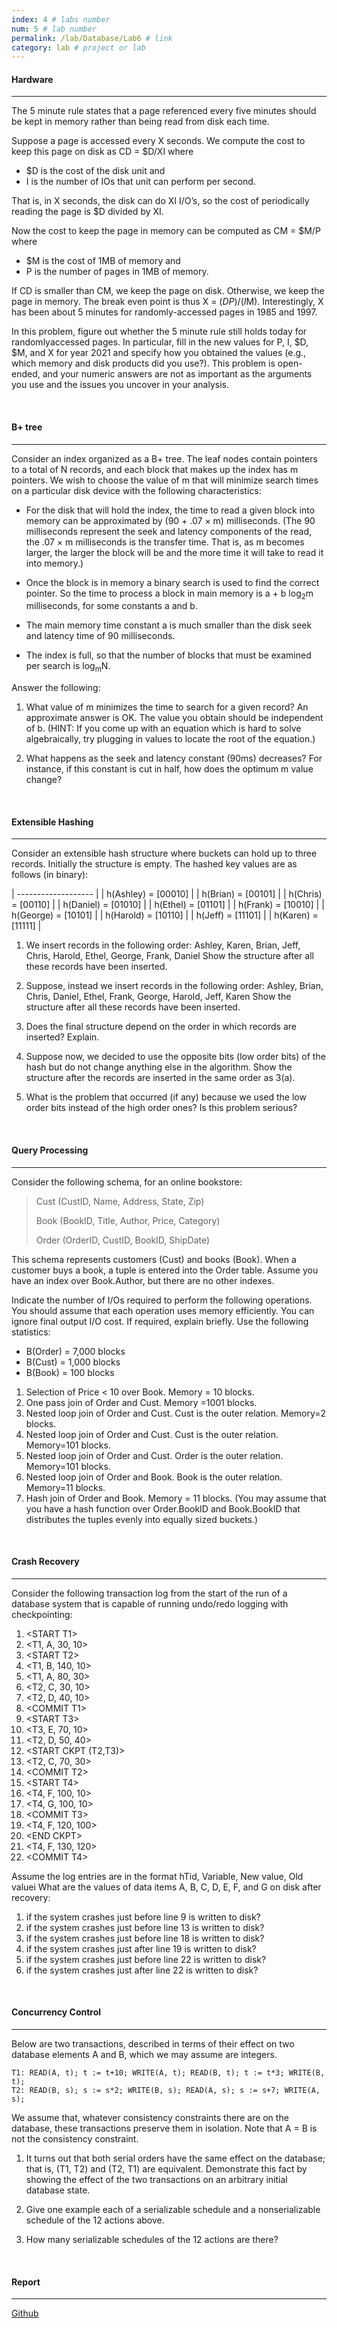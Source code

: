 ```yaml
---
index: 4 # labs number
num: 5 # lab number
permalink: /lab/Database/Lab6 # link
category: lab # project or lab
---
```


#### **Hardware**

---

The 5 minute rule states that a page referenced every five minutes should be kept in
memory rather than being read from disk each time.

Suppose a page is accessed every X seconds. We compute the cost to keep this page
on disk as CD = $D/XI where

- $D is the cost of the disk unit and
- I is the number of IOs that unit can perform per second.

That is, in X seconds, the disk can do XI I/O’s, so the cost of periodically reading the
page is $D divided by XI.

Now the cost to keep the page in memory can be computed as CM = $M/P where

- $M is the cost of 1MB of memory and
- P is the number of pages in 1MB of memory.

If CD is smaller than CM, we keep the page on disk. Otherwise, we keep the page in
memory. The break even point is thus X = ($DP)/(I$M). Interestingly, X has been about 5 minutes for randomly-accessed pages in 1985 and 1997.

In this problem, figure out whether the 5 minute rule still holds today for randomlyaccessed pages. In particular, fill in the new values for P, I, $D, $M, and X for year
2021 and specify how you obtained the values (e.g., which memory and disk products did
you use?). This problem is open-ended, and your numeric answers are not as important
as the arguments you use and the issues you uncover in your analysis.

<br>

#### **B+ tree**

---

Consider an index organized as a B+ tree. The leaf nodes contain pointers to a total of N
records, and each block that makes up the index has m pointers. We wish to choose the
value of m that will minimize search times on a particular disk device with the following
characteristics:

- For the disk that will hold the index, the time to read a given block into memory can
  be approximated by (90 + .07 × m) milliseconds. (The 90 milliseconds represent the
  seek and latency components of the read, the .07 × m milliseconds is the transfer
  time. That is, as m becomes larger, the larger the block will be and the more time
  it will take to read it into memory.)

- Once the block is in memory a binary search is used to find the correct pointer. So
  the time to process a block in main memory is a + b log<sub>2</sub>m milliseconds, for some
  constants a and b.

- The main memory time constant a is much smaller than the disk seek and latency
  time of 90 milliseconds.

- The index is full, so that the number of blocks that must be examined per search is
  log<sub>m</sub>N.

Answer the following:

1. What value of m minimizes the time to search for a given record? An approximate
   answer is OK. The value you obtain should be independent of b. (HINT: If you come
   up with an equation which is hard to solve algebraically, try plugging in values to
   locate the root of the equation.)

2. What happens as the seek and latency constant (90ms) decreases? For instance, if
   this constant is cut in half, how does the optimum m value change?

<br>

#### **Extensible Hashing**

---

Consider an extensible hash structure where buckets can hold up to three records. Initially the structure is empty. The hashed key values are as follows (in binary):

| ------------------- |
| h(Ashley) = [00010] |
| h(Brian) = [00101] |
| h(Chris) = [00110] |
| h(Daniel) = [01010] |
| h(Ethel) = [01101] |
| h(Frank) = [10010] |
| h(George) = [10101] |
| h(Harold) = [10110] |
| h(Jeff) = [11101] |
| h(Karen) = [11111] |

1. We insert records in the following order: Ashley, Karen, Brian, Jeff, Chris, Harold,
   Ethel, George, Frank, Daniel Show the structure after all these records have been
   inserted.

2. Suppose, instead we insert records in the following order: Ashley, Brian, Chris,
   Daniel, Ethel, Frank, George, Harold, Jeff, Karen Show the structure after all these
   records have been inserted.

3. Does the final structure depend on the order in which records are inserted? Explain.

4. Suppose now, we decided to use the opposite bits (low order bits) of the hash but
   do not change anything else in the algorithm. Show the structure after the records
   are inserted in the same order as 3(a).

5. What is the problem that occurred (if any) because we used the low order bits
   instead of the high order ones? Is this problem serious?

<br>

#### **Query Processing**

---

Consider the following schema, for an online bookstore:

> Cust (CustID, Name, Address, State, Zip)
>
> Book (BookID, Title, Author, Price, Category)
>
> Order (OrderID, CustID, BookID, ShipDate)

This schema represents customers (Cust) and books (Book). When a customer buys a
book, a tuple is entered into the Order table. Assume you have an index over Book.Author,
but there are no other indexes.

Indicate the number of I/Os required to perform the following operations. You should
assume that each operation uses memory efficiently. You can ignore final output I/O
cost. If required, explain briefly. Use the following statistics:

- B(Order) = 7,000 blocks
- B(Cust) = 1,000 blocks
- B(Book) = 100 blocks

1. Selection of Price < 10 over Book. Memory = 10 blocks.
2. One pass join of Order and Cust. Memory =1001 blocks.
3. Nested loop join of Order and Cust. Cust is the outer relation. Memory=2 blocks.
4. Nested loop join of Order and Cust. Cust is the outer relation. Memory=101 blocks.
5. Nested loop join of Order and Cust. Order is the outer relation. Memory=101
   blocks.
6. Nested loop join of Order and Book. Book is the outer relation. Memory=11 blocks.
7. Hash join of Order and Book. Memory = 11 blocks. (You may assume that you have
   a hash function over Order.BookID and Book.BookID that distributes the tuples
   evenly into equally sized buckets.)

<br>

#### **Crash Recovery**

---

Consider the following transaction log from the start of the run of a database system that
is capable of running undo/redo logging with checkpointing:

1. \<START T1\>
2. \<T1, A, 30, 10\>
3. \<START T2\>
4. \<T1, B, 140, 10\>
5. \<T1, A, 80, 30\>
6. \<T2, C, 30, 10\>
7. \<T2, D, 40, 10\>
8. \<COMMIT T1\>
9. \<START T3\>
10. \<T3, E, 70, 10\>
11. \<T2, D, 50, 40\>
12. \<START CKPT (T2,T3)\>
13. \<T2, C, 70, 30\>
14. \<COMMIT T2\>
15. \<START T4\>
16. \<T4, F, 100, 10\>
17. \<T4, G, 100, 10\>
18. \<COMMIT T3\>
19. \<T4, F, 120, 100\>
20. \<END CKPT\>
21. \<T4, F, 130, 120\>
22. \<COMMIT T4\>

Assume the log entries are in the format hTid, Variable, New value, Old valuei
What are the values of data items A, B, C, D, E, F, and G on disk after recovery:

1. if the system crashes just before line 9 is written to disk?
2. if the system crashes just before line 13 is written to disk?
3. if the system crashes just before line 18 is written to disk?
4. if the system crashes just after line 19 is written to disk?
5. if the system crashes just before line 22 is written to disk?
6. if the system crashes just after line 22 is written to disk?

<br>

#### **Concurrency Control**

---

Below are two transactions, described in terms of their effect on two database elements
A and B, which we may assume are integers.

```
T1: READ(A, t); t := t+10; WRITE(A, t); READ(B, t); t := t*3; WRITE(B, t);
T2: READ(B, s); s := s*2; WRITE(B, s); READ(A, s); s := s+7; WRITE(A, s);
```

We assume that, whatever consistency constraints there are on the database, these transactions preserve them in isolation. Note that A = B is not the consistency constraint.

1. It turns out that both serial orders have the same effect on the database; that is,
   (T1, T2) and (T2, T1) are equivalent. Demonstrate this fact by showing the effect
   of the two transactions on an arbitrary initial database state.

2. Give one example each of a serializable schedule and a nonserializable schedule of
   the 12 actions above.

3. How many serializable schedules of the 12 actions are there?

<br>

#### **Report**

---

[Github](https://github.com/Heejinee3/Database/tree/master/Lab6)

<br>
